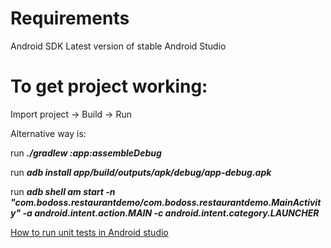 # Requirements
Android SDK
Latest version of stable Android Studio

# To get project working:
Import project -> Build -> Run

Alternative way is: 
  
  run **_./gradlew :app:assembleDebug_**
  
  run **_adb install app/build/outputs/apk/debug/app-debug.apk_**
  
  run **_adb shell am start -n "com.bodoss.restaurantdemo/com.bodoss.restaurantdemo.MainActivity" -a android.intent.action.MAIN -c android.intent.category.LAUNCHER_**
  
[How to run unit tests in Android studio](https://developer.android.com/training/testing/unit-testing/local-unit-tests#run)

